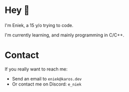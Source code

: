 <h1 align="left">Hey 👋</h1>

###

I'm Eniek, a 15 y/o trying to code.

I'm currently learning, and mainly programming in C/C++.

# Contact
If you really want to reach me: 
- Send an email to `eniek@karos.dev`
- Or contact me on Discord: `e_niek`
